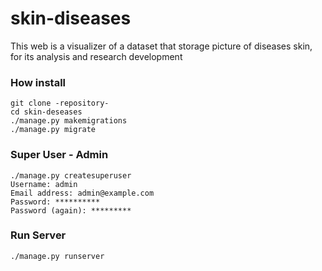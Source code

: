 # skin-diseases
This web is a visualizer of a dataset that storage picture of diseases skin, for its analysis and research development

<h3>How install</h3>

    git clone -repository-
    cd skin-deseases
    ./manage.py makemigrations
    ./manage.py migrate
    
<h3>Super User - Admin</h3>

    ./manage.py createsuperuser
    Username: admin
    Email address: admin@example.com
    Password: **********
    Password (again): *********
    
<h3>Run Server</h3>

    ./manage.py runserver
